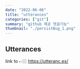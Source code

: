```yaml
---
date: "2022-06-06"
title: "utterances"
categories: ["git"]
summary: "github 제공 댓글기능"
thumbnail: "./persistBug_1.png"
---
```


## Utterances

link to 👉🏼 https://utteranc.es/
